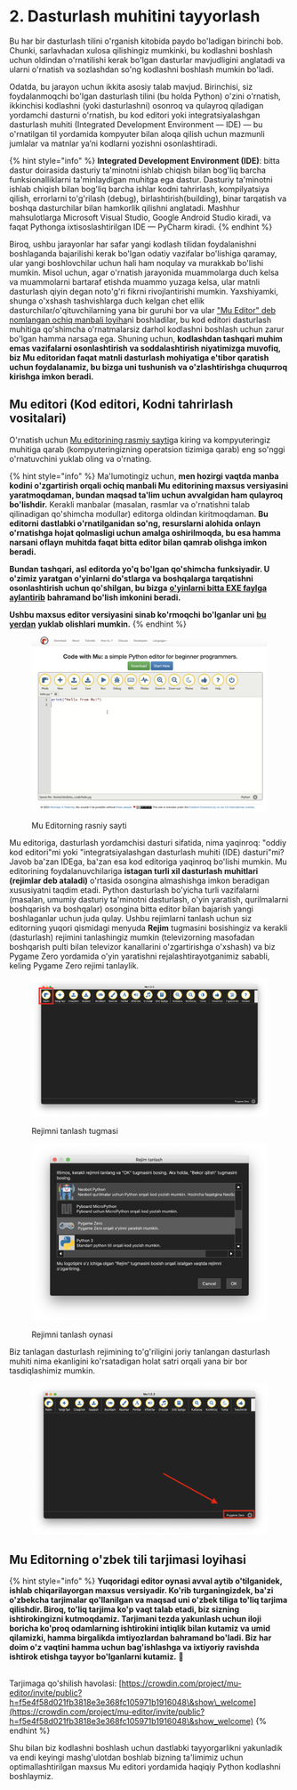# 2. Dasturlash muhitini tayyorlash

Bu har bir dasturlash tilini o'rganish kitobida paydo bo'ladigan birinchi bob. Chunki, sarlavhadan xulosa qilishingiz mumkinki, bu kodlashni boshlash uchun oldindan o'rnatilishi kerak bo'lgan dasturlar mavjudligini anglatadi va ularni o'rnatish va sozlashdan so'ng kodlashni boshlash mumkin bo'ladi.

Odatda, bu jarayon uchun ikkita asosiy talab mavjud. Birinchisi, siz foydalanmoqchi bo'lgan dasturlash tilini (bu holda Python) o'zini o'rnatish, ikkinchisi kodlashni (yoki dasturlashni) osonroq va qulayroq qiladigan yordamchi dasturni o'rnatish, bu kod editori yoki integratsiyalashgan dasturlash muhiti (Integrated Development Environment — IDE) — bu o'rnatilgan til yordamida kompyuter bilan aloqa qilish uchun mazmunli jumlalar va matnlar ya’ni kodlarni yozishni osonlashtiradi.

{% hint style="info" %}
**Integrated Development Environment (IDE)**: bitta dastur doirasida dasturiy ta'minotni ishlab chiqish bilan bog'liq barcha funksionalliklarni ta'minlaydigan muhitga ega dastur. Dasturiy ta'minotni ishlab chiqish bilan bog'liq barcha ishlar kodni tahrirlash, kompilyatsiya qilish, errorlarni to'g'rilash (debug), birlashtirish(building), binar tarqatish va boshqa dasturchilar bilan hamkorlik qilishni anglatadi. Mashhur mahsulotlarga Microsoft Visual Studio, Google Android Studio kiradi, va faqat Pythonga ixtisoslashtirilgan IDE — PyCharm kiradi.
{% endhint %}

Biroq, ushbu jarayonlar har safar yangi kodlash tilidan foydalanishni boshlaganda bajarilishi kerak bo'lgan odatiy vazifalar bo'lishiga qaramay, ular yangi boshlovchilar uchun hali ham noqulay va murakkab bo'lishi mumkin. Misol uchun, agar o'rnatish jarayonida muammolarga duch kelsa va muammolarni bartaraf etishda muammo yuzaga kelsa, ular matnli dasturlash qiyin degan noto'g'ri fikrni rivojlantirishi mumkin. Yaxshiyamki, shunga o'xshash tashvishlarga duch kelgan chet ellik dasturchilar/o'qituvchilarning yana bir guruhi bor va ular ["Mu Editor" deb nomlangan ochiq manbali loyiha](https://github.com/mu-editor/mu)ni boshladilar, bu kod editori dasturlash muhitiga qo'shimcha o'rnatmalarsiz darhol kodlashni boshlash uchun zarur bo'lgan hamma narsaga ega. Shuning uchun, **kodlashdan tashqari muhim emas vazifalarni osonlashtirish va soddalashtirish niyatimizga muvofiq, biz Mu editoridan faqat matnli dasturlash mohiyatiga e'tibor qaratish uchun foydalanamiz, bu bizga uni tushunish va o'zlashtirishga chuqurroq kirishga imkon beradi.**

## Mu editori (Kod editori, Kodni tahrirlash vositalari)

O'rnatish uchun [Mu editorining rasmiy sayti](https://codewith.mu/en/download)ga kiring va kompyuteringiz muhitiga qarab (kompyuteringizning operatsion tizimiga qarab) eng so'nggi o'rnatuvchini yuklab oling va o'rnating.

{% hint style="info" %}
Ma'lumotingiz uchun, **men hozirgi vaqtda manba kodini o'zgartirish orqali ochiq manbali Mu editorining maxsus versiyasini yaratmoqdaman, bundan maqsad ta'lim uchun avvalgidan ham qulayroq bo'lishdir.** Kerakli manbalar (masalan, rasmlar va o'rnatishni talab qilinadigan qo'shimcha modullar) editorga oldindan kiritmoqdaman. **Bu editorni dastlabki o'rnatilganidan so'ng, resurslarni alohida onlayn o'rnatishga hojat qolmasligi uchun amalga oshirilmoqda, bu esa hamma narsani oflayn muhitda faqat bitta editor bilan qamrab olishga imkon beradi.**

**Bundan tashqari, asl editorda yo'q bo'lgan qo'shimcha funksiyadir. U o'zimiz yaratgan o'yinlarni do'stlarga va boshqalarga tarqatishni osonlashtirish uchun qo'shilgan, bu bizga** [**o'yinlarni bitta EXE faylga aylantirib**](ilova/exe_fayliga.md) **bahramand bo'lish imkonini beradi.**&#x20;

**Ushbu maxsus editor versiyasini sinab ko'rmoqchi bo'lganlar uni** [**bu yerdan**](https://github.com/roboticsware/mu/releases/) **yuklab olishlari mumkin.**
{% endhint %}

<figure><img src=".gitbook/assets/image (40).png" alt=""><figcaption><p>Mu Editorning rasniy sayti</p></figcaption></figure>

Mu editoriga, dasturlash yordamchisi dasturi sifatida, nima yaqinroq: "oddiy kod editori"mi yoki "integratsiyalashgan dasturlash muhiti (IDE) dasturi"mi? Javob ba'zan IDEga, ba'zan esa kod editoriga yaqinroq bo'lishi mumkin. Mu editorining foydalanuvchilariga **istagan turli xil dasturlash muhitlari (rejimlar deb ataladi)** o'rtasida osongina almashishga imkon beradigan xususiyatni taqdim etadi. Python dasturlash bo'yicha turli vazifalarni (masalan, umumiy dasturiy ta'minotni dasturlash, o'yin yaratish, qurilmalarni boshqarish va boshqalar) osongina bitta editor bilan bajarish yangi boshlaganlar uchun juda qulay. Ushbu rejimlarni tanlash uchun siz editorning yuqori qismidagi menyuda **Rejim** tugmasini bosishingiz va kerakli (dasturlash) rejimini tanlashingiz mumkin (televizorning masofadan boshqarish pulti bilan televizor kanallarini o'zgartirishga o'xshash) va biz Pygame Zero yordamida o'yin yaratishni rejalashtirayotganimiz sababli, keling Pygame Zero rejimi tanlaylik.

<figure><img src=".gitbook/assets/image (29).png" alt=""><figcaption><p>Rejimni tanlash tugmasi</p></figcaption></figure>

<figure><img src=".gitbook/assets/mode_sel.png" alt=""><figcaption><p>Rejimni tanlash oynasi</p></figcaption></figure>

Biz tanlagan dasturlash rejimining to'g'riligini joriy tanlangan dasturlash muhiti nima ekanligini ko'rsatadigan holat satri orqali yana bir bor tasdiqlashimiz mumkin.

<figure><img src=".gitbook/assets/image (1) (2).png" alt=""><figcaption></figcaption></figure>

## Mu Editorning o'zbek tili tarjimasi loyihasi

{% hint style="info" %}
**Yuqoridagi editor oynasi avval aytib o'tilganidek, ishlab chiqarilayorgan maxsus versiyadir. Ko'rib turganingizdek, ba'zi o'zbekcha tarjimalar qo'llanilgan va maqsad uni o'zbek tiliga to'liq tarjima qilishdir. Biroq, to'liq tarjima ko'p vaqt talab etadi, biz sizning ishtirokingizni kutmoqdamiz. Tarjimani tezda yakunlash uchun iloji boricha ko'proq odamlarning ishtirokini intiqlik bilan kutamiz va umid qilamizki, hamma birgalikda imtiyozlardan bahramand bo'ladi. Biz har doim o'z vaqtini hamma uchun bag'ishlashga va ixtiyoriy ravishda ishtirok etishga tayyor bo'lganlarni kutamiz.** 🙏

\
Tarjimaga qo'shilish havolasi: [https://crowdin.com/project/mu-editor/invite/public?h=f5e4f58d021fb3818e3e368fc105971b1916048\&show\_welcome](https://crowdin.com/project/mu-editor/invite/public?h=f5e4f58d021fb3818e3e368fc105971b1916048\&show_welcome)
{% endhint %}

Shu bilan biz kodlashni boshlash uchun dastlabki tayyorgarlikni yakunladik va endi keyingi mashg'ulotdan boshlab bizning ta'limimiz uchun optimallashtirilgan maxsus Mu editori yordamida haqiqiy Python kodlashni boshlaymiz.
